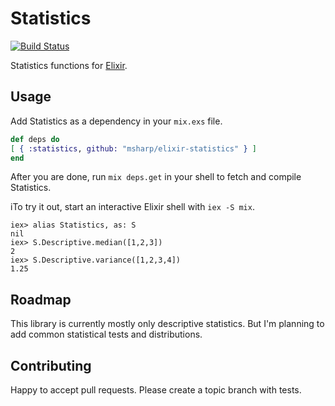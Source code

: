 #  Statistics
 
[![Build Status](https://travis-ci.org/msharp/elixir-statistics.svg?branch=master)](https://travis-ci.org/msharp/elixir-statistics)

Statistics functions for [Elixir](https://github.com/elixir-lang/elixir).

## Usage 

Add Statistics as a dependency in your `mix.exs` file.

```elixir
def deps do
[ { :statistics, github: "msharp/elixir-statistics" } ]
end
```
  
After you are done, run `mix deps.get` in your shell to fetch and compile Statistics. 

iTo try it out, start an interactive Elixir shell with `iex -S mix`.

```iex
iex> alias Statistics, as: S
nil
iex> S.Descriptive.median([1,2,3])
2
iex> S.Descriptive.variance([1,2,3,4])
1.25
```

## Roadmap

This library is currently mostly only descriptive statistics. But I'm planning to add common statistical tests and distributions.


## Contributing

Happy to accept pull requests. Please create a topic branch with tests.
